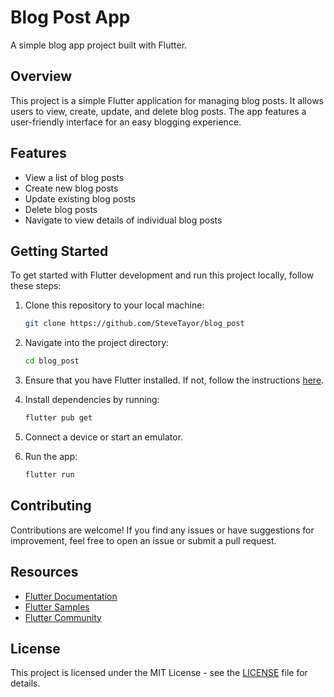 # Blog Post App

A simple blog app project built with Flutter.

## Overview

This project is a simple Flutter application for managing blog posts. It allows users to view, create, update, and delete blog posts. The app features a user-friendly interface for an easy blogging experience.

## Features

- View a list of blog posts
- Create new blog posts
- Update existing blog posts
- Delete blog posts
- Navigate to view details of individual blog posts

## Getting Started

To get started with Flutter development and run this project locally, follow these steps:

1. Clone this repository to your local machine:
   ```sh
   git clone https://github.com/SteveTayor/blog_post
   ```
2. Navigate into the project directory:
   ```sh
   cd blog_post
   ```
3. Ensure that you have Flutter installed. If not, follow the instructions [here](https://flutter.dev/docs/get-started/install).

4. Install dependencies by running:
   ```sh
   flutter pub get
   ```
5. Connect a device or start an emulator.
6. Run the app:
   ```sh
   flutter run
   ```

## Contributing

Contributions are welcome! If you find any issues or have suggestions for improvement, feel free to open an issue or submit a pull request.

## Resources

- [Flutter Documentation](https://flutter.dev/docs)
- [Flutter Samples](https://flutter.dev/docs/cookbook)
- [Flutter Community](https://flutter.dev/community)

## License

This project is licensed under the MIT License - see the [LICENSE](LICENSE) file for details.
